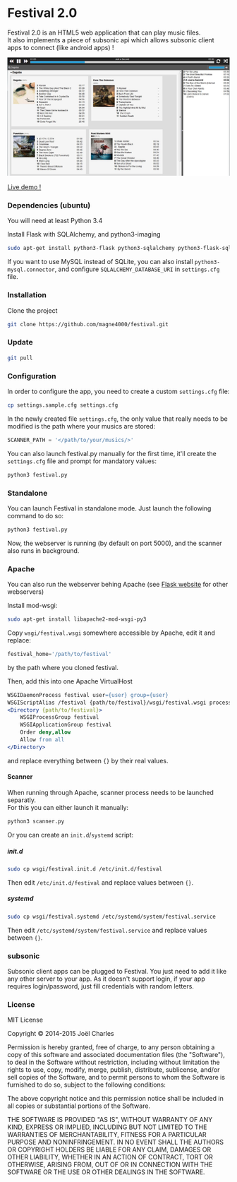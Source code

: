 # Festival 2.0
Festival 2.0 is an HTML5 web application that can play music files.  
It also implements a piece of subsonic api which allows subsonic client apps to connect (like android apps) !

![Webmusic screenshot](https://github.com/magne4000/magne4000.github.com/raw/master/images/festival.screen1.jpg)

[Live demo !](http://getonmyhor.se/festivaldemo/)

### Dependencies (ubuntu)
You will need at least Python 3.4

Install Flask with SQLAlchemy, and python3-imaging
```bash
sudo apt-get install python3-flask python3-sqlalchemy python3-flask-sqlalchemy python3-imaging
```
If you want to use MySQL instead of SQLite, you can also install `python3-mysql.connector`, and configure `SQLALCHEMY_DATABASE_URI` in `settings.cfg` file.

### Installation
Clone the project
```bash
git clone https://github.com/magne4000/festival.git
```

### Update
```bash
git pull
```

### Configuration
In order to configure the app, you need to create a custom `settings.cfg` file:
```bash
cp settings.sample.cfg settings.cfg
```
In the newly created file `settings.cfg`, the only value that really needs to be modified is the path where your musics are stored:
```python
SCANNER_PATH = '</path/to/your/musics/>'
```
You can also launch festival.py manually for the first time, it'll create the `settings.cfg` file and prompt for mandatory values:
```bash
python3 festival.py
```

### Standalone
You can launch Festival in standalone mode. Just launch the following command to do so:
```bash
python3 festival.py
```
Now, the webserver is running (by default on port 5000), and the scanner also runs in background.

### Apache
You can also run the webserver behing Apache (see [Flask website](http://flask.pocoo.org/docs/0.10/deploying/) for other webservers)

Install mod-wsgi:
```bash
sudo apt-get install libapache2-mod-wsgi-py3
```

Copy `wsgi/festival.wsgi` somewhere accessible by Apache, edit it and replace:
```python
festival_home='/path/to/festival'
```
by the path where you cloned festival.

Then, add this into one Apache VirtualHost
```apache
WSGIDaemonProcess festival user={user} group={user}
WSGIScriptAlias /festival {path/to/festival}/wsgi/festival.wsgi process-group=festival
<Directory {path/to/festival}>
    WSGIProcessGroup festival
    WSGIApplicationGroup festival
    Order deny,allow
    Allow from all
</Directory>
```
and replace everything between `{}` by their real values.

#### Scanner
When running through Apache, scanner process needs to be launched separatly.  
For this you can either launch it manually:
```bash
python3 scanner.py
```

Or you can create an `init.d`/`systemd` script:

##### init.d
```bash
sudo cp wsgi/festival.init.d /etc/init.d/festival
```
Then edit `/etc/init.d/festival` and replace values between `{}`.

##### systemd
```bash
sudo cp wsgi/festival.systemd /etc/systemd/system/festival.service
```
Then edit `/etc/systemd/system/festival.service` and replace values between `{}`.

### subsonic
Subsonic client apps can be plugged to Festival. You just need to add it like any other server to your app.
As it doesn't support login, if your app requires login/password, just fill credentials with random letters.

### License
MIT License

Copyright © 2014-2015 Joël Charles

Permission is hereby granted, free of charge, to any person obtaining a copy of
this software and associated documentation files (the "Software"), to deal in
the Software without restriction, including without limitation the rights to
use, copy, modify, merge, publish, distribute, sublicense, and/or sell copies
of the Software, and to permit persons to whom the Software is furnished to do
so, subject to the following conditions:

The above copyright notice and this permission notice shall be included in all
copies or substantial portions of the Software.

THE SOFTWARE IS PROVIDED "AS IS", WITHOUT WARRANTY OF ANY KIND, EXPRESS OR
IMPLIED, INCLUDING BUT NOT LIMITED TO THE WARRANTIES OF MERCHANTABILITY,
FITNESS FOR A PARTICULAR PURPOSE AND NONINFRINGEMENT. IN NO EVENT SHALL THE
AUTHORS OR COPYRIGHT HOLDERS BE LIABLE FOR ANY CLAIM, DAMAGES OR OTHER
LIABILITY, WHETHER IN AN ACTION OF CONTRACT, TORT OR OTHERWISE, ARISING FROM,
OUT OF OR IN CONNECTION WITH THE SOFTWARE OR THE USE OR OTHER DEALINGS IN THE
SOFTWARE.
